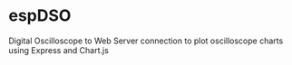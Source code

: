 # espDSO
Digital Oscilloscope to Web Server connection to plot oscilloscope charts using Express and Chart.js
